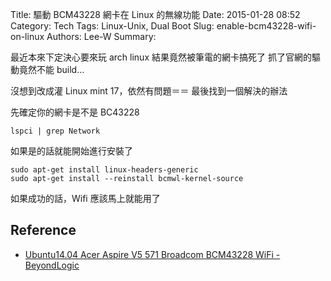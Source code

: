 Title: 驅動 BCM43228 網卡在 Linux 的無線功能
Date: 2015-01-28 08:52
Category: Tech
Tags: Linux-Unix, Dual Boot
Slug: enable-bcm43228-wifi-on-linux
Authors: Lee-W
Summary:

最近本來下定決心要來玩 arch linux
結果竟然被筆電的網卡搞死了
抓了官網的驅動竟然不能 build...

沒想到改成灌 Linux mint 17，依然有問題＝＝
最後找到一個解決的辦法

<!--more-->

先確定你的網卡是不是 BC43228

```shell
lspci | grep Network
```

如果是的話就能開始進行安裝了

```shell
sudo apt-get install linux-headers-generic
sudo apt-get install --reinstall bcmwl-kernel-source
```

如果成功的話，Wifi 應該馬上就能用了

## Reference

* [Ubuntu14.04 Acer Aspire V5 571 Broadcom BCM43228 WiFi - BeyondLogic](http://wiki.beyondlogic.org/index.php?title=Ubuntu14.04_Acer_Aspire_V5_571_Broadcom_BCM43228_WiFi)

